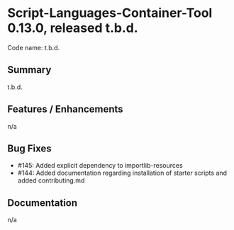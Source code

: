 # Script-Languages-Container-Tool 0.13.0, released t.b.d.

Code name: t.b.d.

## Summary 

t.b.d.

## Features / Enhancements

 n/a 

## Bug Fixes

 - #145: Added explicit dependency to importlib-resources 
 - #144: Added documentation regarding installation of starter scripts and added contributing.md

## Documentation

 n/a
